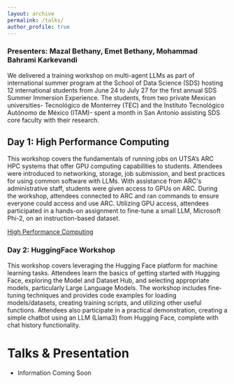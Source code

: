 ```yaml
---
layout: archive
permalink: /talks/
author_profile: true
---
```


### Presenters: Mazal Bethany, Emet Bethany, Mohammad Bahrami Karkevandi

We delivered a training workshop on multi-agent LLMs as part of international summer program at the School of Data Science (SDS) hosting 12 international students from June 24 to July 27 for the first annual SDS Summer Immersion Experience. The students, from two private Mexican universities- Tecnológico de Monterrey (TEC) and the Instituto Tecnológico Autónomo de México (ITAM)- spent a month in San Antonio assisting SDS core faculty with their research.

## Day 1: High Performance Computing

This workshop covers the fundamentals of running jobs on UTSA’s ARC HPC systems that offer GPU computing capabilities to students. Attendees were introduced to networking, storage, job submission, and best practices for using common software with LLMs. With assistance from ARC's administrative staff, students were given access to GPUs on ARC. During the workshop, attendees connected to ARC and ran commands to ensure everyone could access and use ARC. Utilizing GPU access, attendees participated in a hands-on assignment to fine-tune a small LLM, Microsoft Phi-2, on an instruction-based dataset.

[High Performance Computing](https://utsacloud-my.sharepoint.com/:f:/g/personal/peyman_najafirad_utsa_edu/Er0Dv4O8WjpIi18ffMxL8-sBkrSdLFUl0qI9qJVldslnVQ?e=nzW32h)

### Day 2: HuggingFace Workshop

This workshop covers leveraging the Hugging Face platform for machine learning tasks. Attendees learn the basics of getting started with Hugging Face, exploring the Model and Dataset Hub, and selecting appropriate models, particularly Large Language Models. The workshop includes fine-tuning techniques and provides code examples for loading models/datasets, creating training scripts, and utilizing other useful functions. Attendees also participate in a practical demonstration, creating a simple chatbot using an LLM (Llama3) from Hugging Face, complete with chat history functionality.

# Talks & Presentation

- Information Coming Soon
